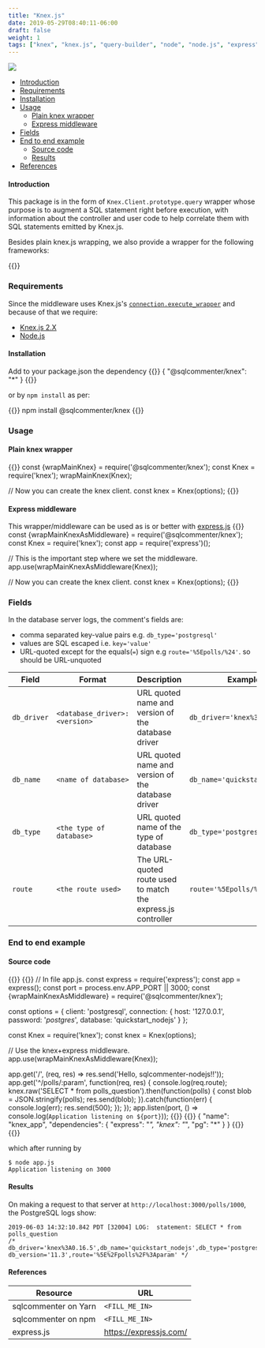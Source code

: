 ```yaml
---
title: "Knex.js"
date: 2019-05-29T08:40:11-06:00
draft: false
weight: 1
tags: ["knex", "knex.js", "query-builder", "node", "node.js", "express", "express.js"]
---
```


![](/images/knex-logo.png)

- [Introduction](#introduction)
- [Requirements](#requirements)
- [Installation](#installation)
- [Usage](#usage)
    - [Plain knex wrapper](#plain-knex-wrapper)
    - [Express middleware](#express-middleware)
- [Fields](#fields)
- [End to end example](#end-to-example)
    - [Source code](#source-code)
    - [Results](#results)
- [References](#references)

#### Introduction

This package is in the form of `Knex.Client.prototype.query` wrapper whose purpose is to augment a SQL statement right before execution, with
information about the controller and user code to help correlate them with SQL statements emitted by Knex.js.

Besides plain knex.js wrapping, we also provide a wrapper for the following frameworks:

{{<card-vendor href="#express-middleware" src="/images/express_js-logo.png">}}

### Requirements

Since the middleware uses Knex.js's [`connection.execute_wrapper`](https://docs.knexproject.com/en/stable/topics/db/instrumentation/#connection-execute-wrapper) and because of that we require:

* [Knex.js 2.X](https://docs.knexproject.com/en/stable/faq/install)
* [Node.js](https://nodejs.org/)

#### Installation
Add to your package.json the dependency
{{<highlight json>}}
{
    "@sqlcommenter/knex": "*"
}
{{</highlight>}}

or by `npm install` as per:

{{<highlight shell>}}
npm install @sqlcommenter/knex
{{</highlight>}}

### Usage
#### Plain knex wrapper
{{<highlight javascript>}}
const {wrapMainKnex} = require('@sqlcommenter/knex');
const Knex = require('knex');
wrapMainKnex(Knex);

// Now you can create the knex client.
const knex = Knex(options);
{{</highlight>}}

#### Express middleware
This wrapper/middleware can be used as is or better with [express.js](https://expressjs.com/)
{{<highlight javascript>}}
const {wrapMainKnexAsMiddleware} = require('@sqlcommenter/knex');
const Knex = require('knex');
const app = require('express')();

// This is the important step where we set the middleware.
app.use(wrapMainKnexAsMiddleware(Knex));

// Now you can create the knex client.
const knex = Knex(options);
{{</highlight>}}

### Fields

In the database server logs, the comment's fields are:

* comma separated key-value pairs e.g. `db_type='postgresql'`
* values are SQL escaped i.e. `key='value'`
* URL-quoted except for the equals(`=`) sign e.g `route='%5Epolls/%24'`. so should be URL-unquoted

Field|Format|Description|Example
---|---|---|---
`db_driver`|`<database_driver>:<version>`|URL quoted name and version of the database driver|`db_driver='knex%3A0.16.5'`
`db_name`|`<name of database>`|URL quoted name and version of the database driver|`db_name='quickstart_nodejs'`
`db_type`|`<the type of database>`|URL quoted name of the type of database|`db_type='postgresql'`
`route`|`<the route used>`|The URL-quoted route used to match the express.js controller|`route='%5Epolls/%24'`

### End to end example

#### Source code
{{<tabs app package_json>}}
{{<highlight javascript>}}
// In file app.js.
const express = require('express');
const app = express();
const port = process.env.APP_PORT || 3000;
const {wrapMainKnexAsMiddleware} = require('@sqlcommenter/knex');

const options = {
    client: 'postgresql',
    connection: {
        host: '127.0.0.1',
        password: '$postgres$',
        database: 'quickstart_nodejs'
    }
};

const Knex = require('knex');
const knex = Knex(options);

// Use the knex+express middleware.
app.use(wrapMainKnexAsMiddleware(Knex));

app.get('/', (req, res) => res.send('Hello, sqlcommenter-nodejs!!'));
app.get('^/polls/:param', function(req, res) {
    console.log(req.route);
    knex.raw('SELECT * from polls_question').then(function(polls) {
        const blob = JSON.stringify(polls);
        res.send(blob);
    }).catch(function(err) {
        console.log(err);
        res.send(500);
    });
});
app.listen(port, () => console.log(`Application listening on ${port}`));
{{</highlight>}}
{{<highlight json>}}
{
    "name": "knex_app",
    "dependencies": {
        "express": "*",
        "knex": "*",
        "pg": "*"
    }
}
{{</highlight>}}
{{</tabs>}}

which after running by
```shell
$ node app.js 
Application listening on 3000
```

#### Results

On making a request to that server at `http://localhost:3000/polls/1000`, the PostgreSQL logs show:
```shell
2019-06-03 14:32:10.842 PDT [32004] LOG:  statement: SELECT * from polls_question
/* db_driver='knex%3A0.16.5',db_name='quickstart_nodejs',db_type='postgresql',
db_version='11.3',route='%5E%2Fpolls%2F%3Aparam' */
```


#### References

Resource|URL
---|---
sqlcommenter on Yarn|`<FILL_ME_IN>`
sqlcommenter on npm|`<FILL_ME_IN>`
express.js|https://expressjs.com/
